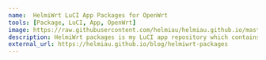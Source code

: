 ```yaml
---
name:  HelmiWrt LuCI App Packages for OpenWrt
tools: [Package, LuCI, App, OpenWrt]
image: https://raw.githubusercontent.com/helmiau/helmiau.github.io/master/images/helmiwrt-packages.png
description: HelmiWrt packages is my LuCI app repository which contains additional LuCI packages for OpenWrt.
external_url: https://helmiau.github.io/blog/helmiwrt-packages
---
```

